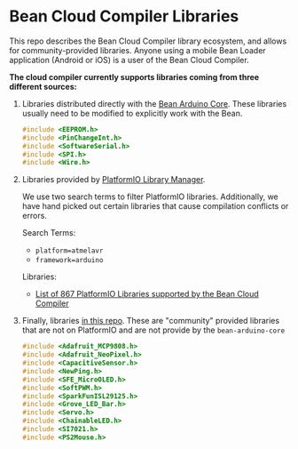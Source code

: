 # Bean Cloud Compiler Libraries

This repo describes the Bean Cloud Compiler library ecosystem, and allows for community-provided libraries. Anyone using a mobile Bean Loader application (Android or iOS) is a user of the Bean Cloud Compiler.

**The cloud compiler currently supports libraries coming from three different sources:**

1. Libraries distributed directly with the [Bean Arduino Core](https://github.com/PunchThrough/bean-arduino-core). These libraries usually need to be modified to explicitly work with the Bean.

    ```c
    #include <EEPROM.h>
    #include <PinChangeInt.h>
    #include <SoftwareSerial.h>
    #include <SPI.h>
    #include <Wire.h>
    ```

2. Libraries provided by [PlatformIO Library Manager](http://docs.platformio.org/en/stable/librarymanager/).

    We use two search terms to filter PlatformIO libraries. Additionally, we have hand picked out certain libraries that cause compilation conflicts or errors.

    Search Terms:

    * `platform=atmelavr`
    * `framework=arduino`

    Libraries:

    * [List of 867 PlatformIO Libraries supported by the Bean Cloud Compiler](https://github.com/PunchThrough/bean-cloud-compiler-libraries/blob/master/platformio-libraries.md)


3. Finally, libraries [in this repo](libraries/). These are "community" provided libraries that are not on PlatformIO and are not provide by the `bean-arduino-core`  

    ```c
    #include <Adafruit_MCP9808.h>
    #include <Adafruit_NeoPixel.h>
    #include <CapacitiveSensor.h>
    #include <NewPing.h>
    #include <SFE_MicroOLED.h>
    #include <SoftPWM.h>
    #include <SparkFunISL29125.h>
    #include <Grove_LED_Bar.h>
    #include <Servo.h>
    #include <ChainableLED.h>
    #include <SI7021.h>
    #include <PS2Mouse.h>
    ```
